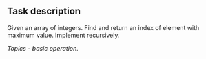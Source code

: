 ﻿## Task description ##

Given an array of integers. Find and return an index of element with maximum value. Implement recursively.

*Topics - basic operation.*
